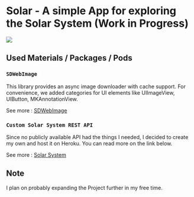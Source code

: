 # Solar - A simple App for exploring the Solar System (Work in Progress)
![](https://i.imgur.com/iMGLr9v.jpg)

## Used Materials / Packages / Pods

### `SDWebImage`

This library provides an async image downloader with cache support. For convenience, we added categories for UI elements like UIImageView, UIButton, MKAnnotationView.

See more : [SDWebImage](https://github.com/SDWebImage/SDWebImage)

### `Custom Solar System REST API`

Since no publicly available API had the things I needed, I decided to create my own and host it on Heroku. You can read more on the link below.

See more : [Solar System](https://github.com/AdinHal/solar-system-custom-api)

## Note

I plan on probably expanding the Project further in my free time.
